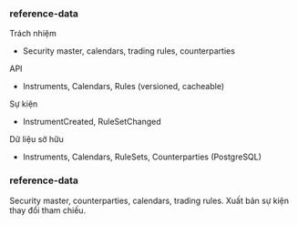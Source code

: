 ### reference-data

Trách nhiệm
- Security master, calendars, trading rules, counterparties

API
- Instruments, Calendars, Rules (versioned, cacheable)

Sự kiện
- InstrumentCreated, RuleSetChanged

Dữ liệu sở hữu
- Instruments, Calendars, RuleSets, Counterparties (PostgreSQL)

### reference-data

Security master, counterparties, calendars, trading rules. Xuất bản sự kiện thay đổi tham chiếu.


